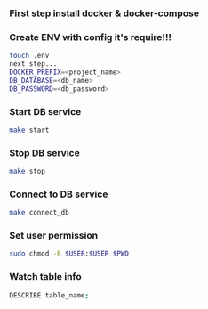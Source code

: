 ### First step install docker & docker-compose


### Create ENV with config it's require!!!
```bash
touch .env
next step...
DOCKER_PREFIX=<project_name>
DB_DATABASE=<db_name>
DB_PASSWORD=<db_password>
```


### Start DB service
```bash
make start
```

### Stop DB service
```bash
make stop
```
### Connect to DB service
```bash
make connect_db
```
### Set user permission
```bash
sudo chmod -R $USER:$USER $PWD
```

### Watch table info
```bash
DESCRIBE table_name;
```
